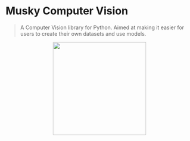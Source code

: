 # Musky Computer Vision
> A Computer Vision library for Python. Aimed at making it easier for users to create their own datasets and use models.

<div align="center">
<img src="https://github.com/03axdov/musky/assets/62298758/ded2f6a6-cb04-437c-a36f-2ec53ac30cbf" width="250" height="250">
</div>
